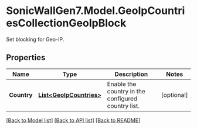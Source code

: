 # SonicWallGen7.Model.GeoIpCountriesCollectionGeoIpBlock
Set blocking for Geo-IP.

## Properties

Name | Type | Description | Notes
------------ | ------------- | ------------- | -------------
**Country** | [**List&lt;GeoIpCountries&gt;**](GeoIpCountries.md) | Enable the country in the configured country list. | [optional] 

[[Back to Model list]](../README.md#documentation-for-models) [[Back to API list]](../README.md#documentation-for-api-endpoints) [[Back to README]](../README.md)

